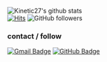 
 ![Kinetic27's github stats](https://github-readme-stats.vercel.app/api?username=sohyeon98720&show_icons=true&hide=prs) <br>
[![Hits](https://hits.seeyoufarm.com/api/count/incr/badge.svg?url=https%3A%2F%2Fgithub.com%2Fsohyeon98720&count_bg=%232D81CA&title_bg=%23555555&icon=&icon_color=%23E7E7E7&title=hits&edge_flat=false)](https://hits.seeyoufarm.com)
![GitHub followers](https://img.shields.io/github/followers/sohyeon98720?style=flat)

### contact / follow
 [![Gmail Badge](https://img.shields.io/badge/contact-Gmail-d14836?style=social&link=mailto:rlathgus9872@gmail.com)](mailto:rlathgus9872@gmail.com)
 [![GitHub Badge](https://img.shields.io/badge/Follow-GitHub%20Blog-blue?style=social)](https://sohyeon98720.github.io)
 
